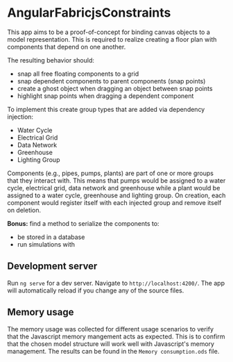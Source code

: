 # AngularFabricjsConstraints

This app aims to be a proof-of-concept for binding canvas objects to a model representation. This is
required to realize creating a floor plan with components that depend on one another.

The resulting behavior should:

- snap all free floating components to a grid
- snap dependent components to parent components (snap points)
- create a ghost object when dragging an object between snap points
- highlight snap points when dragging a dependent component

To implement this create group types that are added via dependency injection:

- Water Cycle
- Electrical Grid
- Data Network
- Greenhouse
- Lighting Group

Components (e.g., pipes, pumps, plants) are part of one or more groups that they interact with. This
means that pumps would be assigned to a water cycle, electrical grid, data network and greenhouse
while a plant would be assigned to a water cycle, greenhouse and lighting group. On creation, each
component would register itself with each injected group and remove itself on deletion.

**Bonus:** find a method to serialize the components to:

- be stored in a database
- run simulations with

## Development server

Run `ng serve` for a dev server. Navigate to `http://localhost:4200/`. The app will automatically
reload if you change any of the source files.

## Memory usage

The memory usage was collected for different usage scenarios to verify that the Javascript memory
mangement acts as expected. This is to confirm that the chosen model structure will work well with
Javascript's memory management. The results can be found in the `Memory consumption.ods` file.
